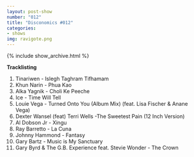 ```yaml
---
layout: post-show
number: "012"
title: "Disconomics #012"
categories:
- shows
img: ravigote.png
---
```


{% include show_archive.html %}

**Tracklisting**

1. Tinariwen - Islegh Taghram Tifhamam
1. Khun Narin - Phua Kao
1. Alka Yagnik - Choli Ke Peeche
1. Ice - Time Will Tell
1. Louie Vega - Turned Onto You (Album Mix) (feat. Lisa Fischer & Anane Vega)
1. Dexter Wansel (feat) Terri Wells -The Sweetest Pain (12 Inch Version)
1. Al Dobson Jr - Xingu
1. Ray Barretto - La Cuna
1. Johnny Hammond - Fantasy
1. Gary Bartz - Music is My Sanctuary
1. Gary Byrd & The G.B. Experience feat. Stevie Wonder - The Crown
